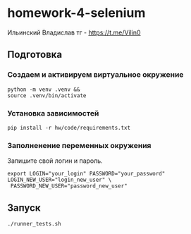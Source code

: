 # homework-4-selenium

Ильинский Владислав тг - https://t.me/Vilin0

## Подготовка 

### Cоздаем и активируем виртуальное окружение
```
python -m venv .venv &&
source .venv/bin/activate
```

### Установка зависимостей
```pip install -r hw/code/requirements.txt```

### Заполненение переменных окружения
Запишите свой логин и пароль.

```
export LOGIN="your_login" PASSWORD="your_password" LOGIN_NEW_USER="login_new_user" \
 PASSWORD_NEW_USER="password_new_user"
```

## Запуск
 ```./runner_tests.sh```
